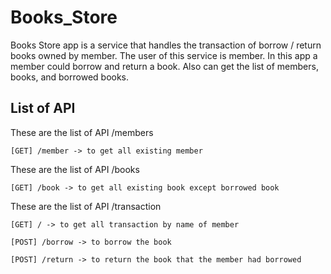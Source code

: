 # Books_Store
Books Store app is a service that handles the transaction of borrow / return books owned by member. The user of this service is member. In this app a member could borrow and return a book. Also can get the list of members, books, and borrowed books.

## List of API

These are the list of API /members
```
[GET] /member -> to get all existing member

```

These are the list of API /books
```
[GET] /book -> to get all existing book except borrowed book

```

These are the list of API /transaction
```
[GET] / -> to get all transaction by name of member

[POST] /borrow -> to borrow the book

[POST] /return -> to return the book that the member had borrowed

```